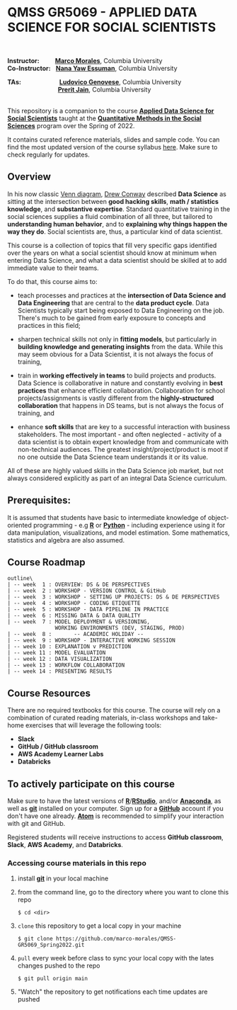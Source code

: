 # QMSS GR5069 - APPLIED DATA SCIENCE FOR SOCIAL SCIENTISTS

<br/>

__Instructor:__ &nbsp;&nbsp;&nbsp;&nbsp;&nbsp;&nbsp;&nbsp;  [__Marco Morales__](mailto:marco.morales@columbia.edu), Columbia University\
__Co-Instructor:__ &nbsp; [__Nana Yaw Essuman__](mailto:nanayawce@gmail.com), Columbia University


__TAs:__ &nbsp;&nbsp;&nbsp;&nbsp;&nbsp;&nbsp;&nbsp;&nbsp;&nbsp;&nbsp;&nbsp;&nbsp;&nbsp;&nbsp;&nbsp;&nbsp;&nbsp;&nbsp;&nbsp;&nbsp;&nbsp;[__Ludovico Genovese__](mailto:lg3148@columbia.edu), Columbia University\
&nbsp;&nbsp;&nbsp;&nbsp;&nbsp;&nbsp;&nbsp;&nbsp;&nbsp;&nbsp;&nbsp;&nbsp;&nbsp;&nbsp;&nbsp;&nbsp;&nbsp;&nbsp;&nbsp;&nbsp;&nbsp;&nbsp;&nbsp;&nbsp;&nbsp;&nbsp;&nbsp;&nbsp;&nbsp;[__Prerit Jain__](mailto:pj2383@columbia.edu), Columbia University\
<br/>



This repository is a companion to the course [__Applied Data Science for Social Scientists__](https://vergil.registrar.columbia.edu/#/courses/QMSSG5069_001_2022_1) taught at the [__Quantitative Methods in the Social Sciences__](http://qmss.columbia.edu/) program over the Spring of 2022.

It contains curated reference materials, slides and sample code. You can find the most updated version of the course syllabus [here](/syllabus/GR5069_Spring2022.pdf). Make sure to check regularly for updates.


## Overview

In his now classic [Venn diagram](http://drewconway.com/zia/2013/3/26/the-data-science-venn-diagram), [Drew Conway](https://en.wikipedia.org/wiki/Drew_Conway) described **Data Science** as sitting at the intersection between **good hacking skills**, **math / statistics knowledge**, and **substantive expertise**. Standard quantitative training in the social sciences supplies a fluid combination of all three, but tailored to **understanding human behavior**, and to **explaining why things happen the way they do**. Social scientists are, thus, a particular kind of data scientist.

This course is a collection of topics that fill very specific gaps identified over the years on what a social scientist should know at minimum when entering Data Science, and what a data scientist should be skilled at to add immediate value to their teams.

To do that, this course aims to:
* teach processes and practices at the **intersection of Data Science and Data Engineering** that are central to the **data product cycle**. Data Scientists typically start being exposed to Data Engineering on the job. There's much to be gained from early exposure to concepts and practices in this field;

* sharpen technical skills not only in **fitting models**, but particularly in **building knowledge and generating insights** from the data. While this may seem obvious for a Data Scientist, it is not always the focus of training,

* train in **working effectively in teams** to build projects and products. Data Science is collaborative in nature and constantly evolving in **best practices** that enhance efficient collaboration. Collaboration for school projects/assignments is vastly different from the **highly-structured collaboration** that happens in DS teams, but is not always the focus of training, and

* enhance **soft skills** that are key to a successful interaction with business stakeholders. The most important - and often neglected - activity of a data scientist is to obtain expert knowledge from and communicate with non-technical audiences. The greatest insight/project/product is moot if no one outside the Data Science team understands it or its value.

All of these are highly valued skills in the Data Science job market, but not always considered explicitly as part of an integral Data Science curriculum.

## Prerequisites:

It is assumed that students have basic to intermediate knowledge of object-oriented programming - e.g [**R**](https://www.r-project.org/) or [__Python__](https://www.python.org) - including experience using it for data manipulation, visualizations, and model estimation. Some mathematics, statistics and algebra are also assumed.


## Course Roadmap

```
outline\
| -- week  1 : OVERVIEW: DS & DE PERSPECTIVES
| -- week  2 : WORKSHOP - VERSION CONTROL & GitHub
| -- week  3 : WORKSHOP - SETTING UP PROJECTS: DS & DE PERSPECTIVES
| -- week  4 : WORKSHOP - CODING ETIQUETTE
| -- week  5 : WORKSHOP - DATA PIPELINE IN PRACTICE
| -- week  6 : MISSING DATA & DATA QUALITY
| -- week  7 : MODEL DEPLOYMENT & VERSIONING,
               WORKING ENVIRONMENTS (DEV, STAGING, PROD)
| -- week  8 :       -- ACADEMIC HOLIDAY --
| -- week  9 : WORKSHOP - INTERACTIVE WORKING SESSION
| -- week 10 : EXPLANATION v PREDICTION
| -- week 11 : MODEL EVALUATION
| -- week 12 : DATA VISUALIZATION
| -- week 13 : WORKFLOW COLLABORATION
| -- week 14 : PRESENTING RESULTS
```

## Course Resources

There are no required textbooks for this course. The course will rely on a combination of curated reading materials, in-class workshops and take-home exercises that will leverage the following tools:
* __Slack__
* __GitHub / GitHub classroom__
* __AWS Academy Learner Labs__
* __Databricks__

## To actively participate on this course

Make sure to have the latest versions of [__R__](https://www.r-project.org/)/[__RStudio__](https://www.rstudio.com/), and/or [__Anaconda__](https://www.anaconda.com/distribution/), as well as [__git__](https://git-scm.com/) installed on your computer. Sign up for a [__GitHub__](https://github.com) account if you don't have one already. [__Atom__](https://atom.io/) is  recommended to simplify your interaction with git and GitHub.

Registered students will receive instructions to access __GitHub classroom__, __Slack__, __AWS Academy__, and __Databricks__.


### Accessing course materials in this repo

1. install [**git**](https://git-scm.com/downloads) in your local machine

2. from the command line, go to the directory where you want to clone this repo

	```
	$ cd <dir>
	```

3. `clone` this repository to get a local copy in your machine

	```
	$ git clone https://github.com/marco-morales/QMSS-GR5069_Spring2022.git
	```

4. `pull` every week before class to sync your local copy with the lates changes pushed to the repo

	```
	$ git pull origin main
	```

5. "Watch" the repository to get notifications each time updates are pushed
